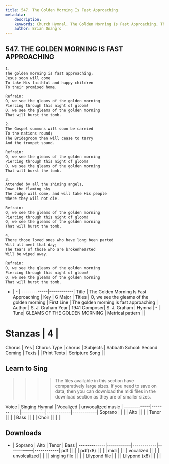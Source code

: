 ```yaml
---
title: 547. The Golden Morning Is Fast Approaching
metadata:
    description: 
    keywords: Church Hymnal, The Golden Morning Is Fast Approaching, The golden morning is fast approaching, O, we see the gleams of the golden morning
    author: Brian Onang'o
---
```



## 547. THE GOLDEN MORNING IS FAST APPROACHING

```txt
1.
The golden morning is fast approaching; 
Jesus soon will come 
To take His faithful and happy children 
To their promised home. 

Refrain:
O, we see the gleams of the golden morning 
Piercing through this night of gloom! 
O, we see the gleams of the golden morning 
That will burst the tomb. 

2.
The Gospel summons will soon be carried 
To the nations round; 
The Bridegroom then will cease to tarry 
And the trumpet sound. 

Refrain:
O, we see the gleams of the golden morning 
Piercing through this night of gloom! 
O, we see the gleams of the golden morning 
That will burst the tomb. 

3.
Attended by all the shining angels, 
Down the flaming sky 
The Judge will come, and will take His people 
Where they will not die. 

Refrain:
O, we see the gleams of the golden morning 
Piercing through this night of gloom! 
O, we see the gleams of the golden morning 
That will burst the tomb. 

4.
There those loved ones who have long been parted 
Will all meet that day; 
The tears of those who are brokenhearted 
Will be wiped away.

Refrain:
O, we see the gleams of the golden morning 
Piercing through this night of gloom! 
O, we see the gleams of the golden morning 
That will burst the tomb. 

```

- |   -  |
-------------|------------|
Title | The Golden Morning Is Fast Approaching |
Key | G Major |
Titles | O, we see the gleams of the golden morning |
First Line | The golden morning is fast approaching |
Author | S. J. Graham
Year | 1941
Composer| S. J. Graham |
Hymnal|  - |
Tune| GLEAMS OF THE GOLDEN MORNING |
Metrical pattern | |
# Stanzas | 4 |
Chorus | Yes |
Chorus Type | chorus |
Subjects | Sabbath School:  Second Coming |
Texts |  |
Print Texts | 
Scripture Song |  |
  
## Learn to Sing

>>>> The files available in this section have comparatively large sizes. If you need to save on data, then you can download the midi files in the download section as they are of smaller sizes.

Voice |  Singing Hymnal | Vocalized | unvocalized music |
-------------|------------|------------|------------|------------|
Soprano | | | |
Alto | | | |
Tenor | | | |
Bass | | | |
Choir | | | |

## Downloads

- |  Soprano | Alto | Tenor | Bass |
-------------|------------|------------|------------|------------|
pdf | | | |
pdf(x8) | | | |
midi | | | |
vocalized | | | |
unvolcalized | | | |
singing file | | | |
Lilypond file | | | |
Lilypond (x8) | | | |
  